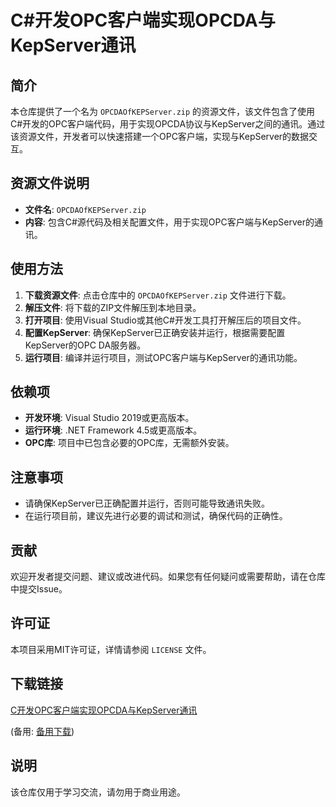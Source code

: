 # C#开发OPC客户端实现OPCDA与KepServer通讯

## 简介

本仓库提供了一个名为 `OPCDAOfKEPServer.zip` 的资源文件，该文件包含了使用C#开发的OPC客户端代码，用于实现OPCDA协议与KepServer之间的通讯。通过该资源文件，开发者可以快速搭建一个OPC客户端，实现与KepServer的数据交互。

## 资源文件说明

- **文件名**: `OPCDAOfKEPServer.zip`
- **内容**: 包含C#源代码及相关配置文件，用于实现OPC客户端与KepServer的通讯。

## 使用方法

1. **下载资源文件**: 点击仓库中的 `OPCDAOfKEPServer.zip` 文件进行下载。
2. **解压文件**: 将下载的ZIP文件解压到本地目录。
3. **打开项目**: 使用Visual Studio或其他C#开发工具打开解压后的项目文件。
4. **配置KepServer**: 确保KepServer已正确安装并运行，根据需要配置KepServer的OPC DA服务器。
5. **运行项目**: 编译并运行项目，测试OPC客户端与KepServer的通讯功能。

## 依赖项

- **开发环境**: Visual Studio 2019或更高版本。
- **运行环境**: .NET Framework 4.5或更高版本。
- **OPC库**: 项目中已包含必要的OPC库，无需额外安装。

## 注意事项

- 请确保KepServer已正确配置并运行，否则可能导致通讯失败。
- 在运行项目前，建议先进行必要的调试和测试，确保代码的正确性。

## 贡献

欢迎开发者提交问题、建议或改进代码。如果您有任何疑问或需要帮助，请在仓库中提交Issue。

## 许可证

本项目采用MIT许可证，详情请参阅 `LICENSE` 文件。

## 下载链接
[C开发OPC客户端实现OPCDA与KepServer通讯](https://pan.quark.cn/s/a4c8e62d604d) 

(备用: [备用下载](https://pan.baidu.com/s/18QXkj1o7CF1YIioooDBtzw?pwd=1234))

## 说明

该仓库仅用于学习交流，请勿用于商业用途。
